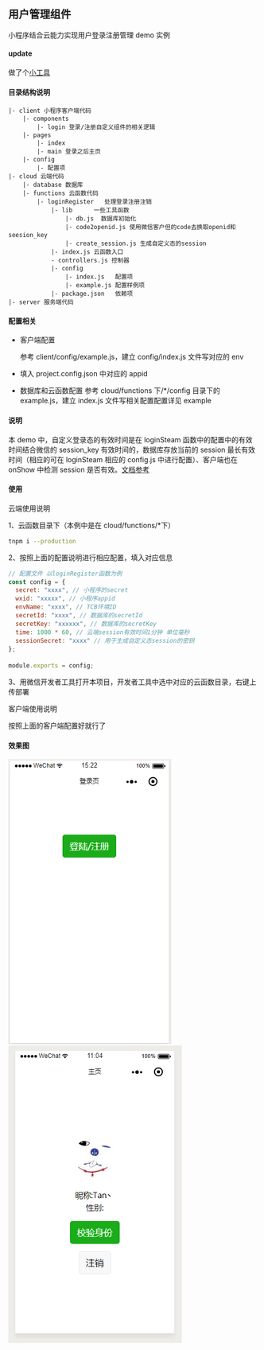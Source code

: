 ## 用户管理组件

小程序结合云能力实现用户登录注册管理 demo 实例

#### update

做了个[小工具](https://github.com/flytam/tcb-router)

#### 目录结构说明

```
|- client 小程序客户端代码
    |- components
        |- login 登录/注册自定义组件的相关逻辑
    |- pages
        |- index
        |- main 登录之后主页
    |- config
        |- 配置项
|- cloud 云端代码
    |- database 数据库
    |- functions 云函数代码
        |- loginRegister   处理登录注册注销
            |- lib      一些工具函数
                |- db.js  数据库初始化
                |- code2openid.js 使用微信客户但的code去换取openid和seesion_key
                |- create_session.js 生成自定义态的session
            |- index.js 云函数入口
            - controllers.js 控制器
            |- config
                |- index.js   配置项
                |- example.js 配置样例项
            |- package.json   依赖项
|- server 服务端代码
```

#### 配置相关

- 客户端配置

  参考 client/config/example.js，建立 config/index.js 文件写对应的 env

- 填入 project.config.json 中对应的 appid

- 数据库和云函数配置
  参考 cloud/functions 下/\*/config 目录下的 example.js，建立 index.js 文件写相关配置配置详见 example

#### 说明

本 demo 中，自定义登录态的有效时间是在 loginSteam 函数中的配置中的有效时间结合微信的 session_key 有效时间的，数据库存放当前的 session 最长有效时间（相应的可在 loginSteam 相应的 config.js 中进行配置）、客户端也在 onShow 中检测 session 是否有效。[文档参考](https://developers.weixin.qq.com/miniprogram/dev/api/api-login.html)

#### 使用

云端使用说明

1、云函数目录下（本例中是在 cloud/functions/\*下）

```bash
tnpm i --production
```

2、按照上面的配置说明进行相应配置，填入对应信息

```javascript
// 配置文件 以loginRegister函数为例
const config = {
  secret: "xxxx", // 小程序的secret
  wxid: "xxxxx", // 小程序appid
  envName: "xxxx", // TCB环境ID
  secretId: "xxxx", // 数据库的secretId
  secretKey: "xxxxxx", // 数据库的secretKey
  time: 1000 * 60, // 云端session有效时间1分钟 单位毫秒
  sessionSecret: "xxxx" // 用于生成自定义态session的密钥
};

module.exports = config;
```

3、用微信开发者工具打开本项目，开发者工具中选中对应的云函数目录，右键上传部署

客户端使用说明

按照上面的客户端配置好就行了

#### 效果图

![登录页](./img/1.png) ![首页](./img/2.png)
